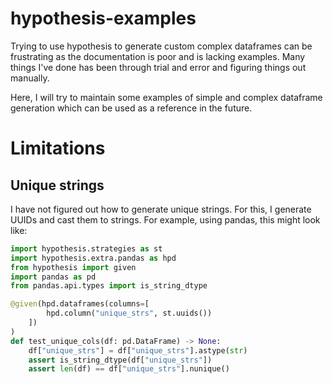# hypothesis-examples

Trying to use hypothesis to generate custom complex dataframes can be frustrating as the documentation is poor and is lacking examples. Many things I've done has been through trial and error and figuring things out manually.

Here, I will try to maintain some examples of simple and complex dataframe generation which can be used as a reference in the future.



# Limitations
## Unique strings
I have not figured out how to generate unique strings. For this, I generate UUIDs and cast them to strings. For example, using pandas, this might look like:

```python
import hypothesis.strategies as st
import hypothesis.extra.pandas as hpd
from hypothesis import given
import pandas as pd
from pandas.api.types import is_string_dtype

@given(hpd.dataframes(columns=[
        hpd.column("unique_strs", st.uuids())
    ])
)
def test_unique_cols(df: pd.DataFrame) -> None:
    df["unique_strs"] = df["unique_strs"].astype(str)
    assert is_string_dtype(df["unique_strs"])
    assert len(df) == df["unique_strs"].nunique()

```
